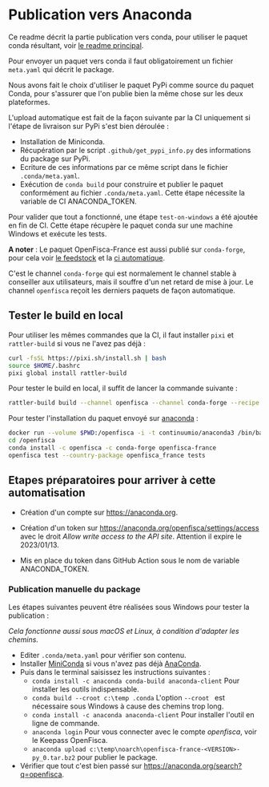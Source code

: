 # Publication vers Anaconda

Ce readme décrit la partie publication vers conda, pour utiliser le paquet conda résultant, voir [le readme principal](https://github.com/openfisca/openfisca-france/tree/publish-to-conda#installez-un-environnement-virtuel-avec-conda).

Pour envoyer un paquet vers conda il faut obligatoirement un fichier `meta.yaml` qui décrit le package.

Nous avons fait le choix d'utiliser le paquet PyPi comme source du paquet Conda, pour s'assurer que l'on publie bien la même chose sur les deux plateformes.

L'upload automatique est fait de la façon suivante par la CI uniquement si l'étape de livraison sur PyPi s'est bien déroulée :
- Installation de Miniconda.
- Récupération par le script `.github/get_pypi_info.py` des informations du package sur PyPi.
- Ecriture de ces informations par ce même script dans le fichier `.conda/meta.yaml`.
- Exécution de `conda build` pour construire et publier le paquet conformément au fichier `.conda/meta.yaml`. Cette étape nécessite la variable de CI ANACONDA_TOKEN.

Pour valider que tout a fonctionné, une étape `test-on-windows` a été ajoutée en fin de CI. Cette étape récupère le paquet conda sur une machine Windows et exécute les tests.

**A noter** : Le paquet OpenFisca-France est aussi publié sur `conda-forge`, pour cela voir [le feedstock](https://github.com/openfisca/openfisca-france-feedstock/tree/master/recipe) et la [ci automatique](https://github.com/conda-forge/openfisca-france-feedstock).

C'est le channel `conda-forge` qui est normalement le channel stable à conseiller aux utilisateurs, mais il souffre d'un net retard de mise à jour. Le channel `openfisca` reçoit les derniers paquets de façon automatique.

## Tester le build en local

Pour utiliser les mêmes commandes que la CI, il faut installer `pixi` et `rattler-build` si vous ne l'avez pas déjà :

```sh
curl -fsSL https://pixi.sh/install.sh | bash
source $HOME/.bashrc
pixi global install rattler-build
```

Pour tester le build en local, il suffit de lancer la commande suivante :

```sh
rattler-build build --channel openfisca --channel conda-forge --recipe .conda --output-dir /tmp/rattler
```

Pour tester l'installation du paquet envoyé sur [anaconda](https://anaconda.org/openfisca/openfisca-france) :

```sh
docker run --volume $PWD:/openfisca -i -t continuumio/anaconda3 /bin/bash
cd /openfisca
conda install -c openfisca -c conda-forge openfisca-france
openfisca test --country-package openfisca_france tests
```

## Etapes préparatoires pour arriver à cette automatisation

- Création d'un compte sur https://anaconda.org.
- Création d'un token sur https://anaconda.org/openfisca/settings/access avec le droit _Allow write access to the API site_. Attention il expire le 2023/01/13.

- Mis en place du token dans GitHub Action sous le nom de variable ANACONDA_TOKEN.

### Publication manuelle du package

Les étapes suivantes peuvent être réalisées sous Windows pour tester la publication :

_Cela fonctionne aussi sous macOS et Linux, à condition d'adapter les chemins._

- Editer `.conda/meta.yaml` pour vérifier son contenu.
- Installer [MiniConda](https://docs.conda.io/projects/conda/en/latest/user-guide/install/windows.html) si vous n'avez pas déjà [AnaConda](https://www.anaconda.com/products/individual).
- Puis dans le terminal saisissez les instructions suivantes :
    - `conda install -c anaconda conda-build anaconda-client` Pour installer les outils indispensable.
    - `conda build --croot c:\temp .conda` L'option `--croot ` est nécessaire sous Windows à cause des chemins trop long.
    - `conda install -c anaconda anaconda-client` Pour installer l'outil en ligne de commande.
    - `anaconda login` Pour vous connecter avec le compte _openfisca_, voir le Keepass OpenFisca.
    - `anaconda upload c:\temp\noarch\openfisca-france-<VERSION>-py_0.tar.bz2` pour publier le package.
- Vérifier que tout c'est bien passé sur https://anaconda.org/search?q=openfisca.
